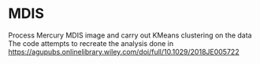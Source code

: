 # MDIS
Process Mercury MDIS image and carry out KMeans clustering on the data
The code attempts to recreate the analysis done in https://agupubs.onlinelibrary.wiley.com/doi/full/10.1029/2018JE005722
